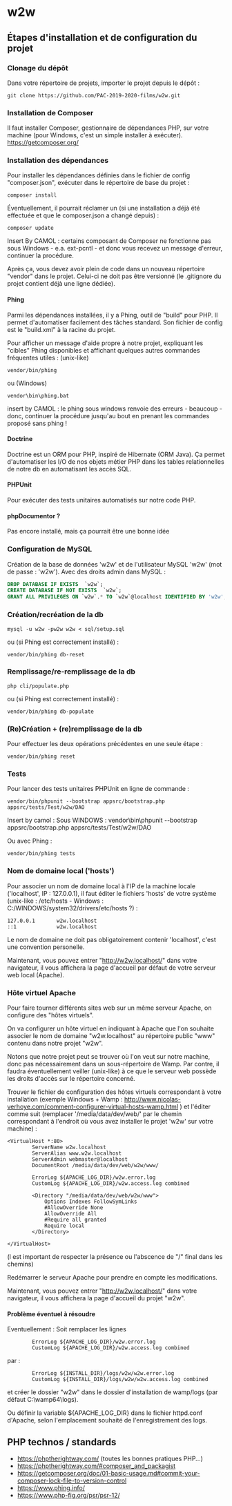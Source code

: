 # w2w

## Étapes d'installation et de configuration du projet

### Clonage du dépôt

Dans votre répertoire de projets, importer le projet depuis le dépôt :
```
git clone https://github.com/PAC-2019-2020-films/w2w.git
```

### Installation de Composer

Il faut installer Composer, gestionnaire de dépendances PHP, sur votre machine (pour Windows, c'est un simple installer à exécuter).
https://getcomposer.org/

### Installation des dépendances

Pour installer les dépendances définies dans le fichier de config "composer.json", exécuter dans le répertoire de base du projet :
```
composer install
```
Éventuellement, il pourrait réclamer un (si une installation a déjà été effectuée et que le composer.json a changé depuis) :
```
composer update
```

Insert By CAMOL : certains composant de Composer ne fonctionne pas sous Windows - e.a. ext-pcntl - et donc vous recevez un message d'erreur, continuer la procédure.

Après ça, vous devez avoir plein de code dans un nouveau répertoire "vendor" dans le projet. Celui-ci ne doit pas être versionné (le .gitignore du projet contient déjà une ligne dédiée).

#### Phing

Parmi les dépendances installées, il y a Phing, outil de "build" pour PHP. Il permet d'automatiser facilement des tâches standard. Son fichier de config est le "build.xml" à la racine du projet.

Pour afficher un message d'aide propre à notre projet, expliquant les "cibles" Phing disponibles et affichant quelques autres commandes fréquentes utiles :
(unix-like)
```
vendor/bin/phing
```
ou (Windows)
```
vendor\bin\phing.bat
```

insert by CAMOL : le phing sous windows renvoie des erreurs - beaucoup - donc, continuer la procédure jusqu'au bout en prenant les commandes proposé sans phing !

#### Doctrine

Doctrine est un ORM pour PHP, inspiré de Hibernate (ORM Java). Ça permet d'automatiser les I/O de nos objets métier PHP dans les tables relationnelles de notre db en automatisant les accès SQL.

#### PHPUnit

Pour exécuter des tests unitaires automatisés sur notre code PHP.

#### phpDocumentor ?

Pas encore installé, mais ça pourrait être une bonne idée


### Configuration de MySQL

Création de la base de données 'w2w' et de l'utilisateur MySQL 'w2w' (mot de passe : 'w2w'). Avec des droits admin dans MySQL :
```sql
DROP DATABASE IF EXISTS  `w2w`;
CREATE DATABASE IF NOT EXISTS  `w2w`;
GRANT ALL PRIVILEGES ON `w2w`.* TO `w2w`@localhost IDENTIFIED BY 'w2w';
```

### Création/recréation de la db 

```
mysql -u w2w -pw2w w2w < sql/setup.sql
```
ou (si Phing est correctement installé) :
```
vendor/bin/phing db-reset
```

### Remplissage/re-remplissage de la db

```
php cli/populate.php
```
ou  (si Phing est correctement installé) :
```
vendor/bin/phing db-populate
```

### (Re)Création + (re)remplissage de la db

Pour effectuer les deux opérations précédentes en une seule étape :

```
vendor/bin/phing reset
```

### Tests 

Pour lancer des tests unitaires PHPUnit en ligne de commande :
```
vendor/bin/phpunit --bootstrap appsrc/bootstrap.php appsrc/tests/Test/w2w/DAO
```

Insert by camol : Sous WINDOWS : vendor\bin\phpunit --bootstrap appsrc/bootstrap.php appsrc/tests/Test/w2w/DAO

Ou avec Phing :
```
vendor/bin/phing tests
```

### Nom de domaine local ('hosts')

Pour associer un nom de domaine local à l'IP de la machine locale ('localhost', IP : 127.0.0.1), il faut éditer le fichiers 'hosts' de votre système (unix-like : /etc/hosts - Windows : C:/WINDOWS/system32/drivers/etc/hosts ?) :
```
127.0.0.1       w2w.localhost
::1             w2w.localhost
```
Le nom de domaine ne doit pas obligatoirement contenir 'localhost', c'est une convention personelle.

Maintenant, vous pouvez entrer "http://w2w.localhost/" dans votre navigateur, il vous affichera la page d'accueil par défaut de votre serveur web local (Apache).

### Hôte virtuel Apache

Pour faire tourner différents sites web sur un même serveur Apache, on configure des "hôtes virtuels". 

On va configurer un hôte virtuel en indiquant à Apache que l'on souhaite associer le nom de domaine "w2w.localhost" au répertoire public "www" contenu dans notre projet "w2w".

Notons que notre projet peut se trouver où l'on veut sur notre machine, donc pas nécessairement dans un sous-répertoire de Wamp. Par contre, il faudra éventuellement veiller (unix-like) à ce que le serveur web possède les droits d'accès sur le répertoire concerné.

Trouver le fichier de configuration des hôtes virtuels correspondant à votre installation (exemple Windows + Wamp : http://www.nicolas-verhoye.com/comment-configurer-virtual-hosts-wamp.html ) et l'éditer comme suit (remplacer '/media/data/dev/web/' par le chemin correspondant à l'endroit où vous avez installer le projet 'w2w' sur votre machine) :

```
<VirtualHost *:80>
        ServerName w2w.localhost
        ServerAlias www.w2w.localhost
        ServerAdmin webmaster@localhost
        DocumentRoot /media/data/dev/web/w2w/www/

        ErrorLog ${APACHE_LOG_DIR}/w2w.error.log
        CustomLog ${APACHE_LOG_DIR}/w2w.access.log combined
        
        <Directory "/media/data/dev/web/w2w/www">
            Options Indexes FollowSymLinks
            #AllowOverride None
            AllowOverride All
            #Require all granted
            Require local
        </Directory>

</VirtualHost>
```
(l est important de respecter la présence ou l'abscence de "/" final dans les chemins)

Redémarrer le serveur Apache pour prendre en compte les modifications.

Maintenant, vous pouvez entrer "http://w2w.localhost/" dans votre navigateur, il vous affichera la page d'accueil du projet "w2w".


#### Problème éventuel à résoudre
Eventuellement :
Soit remplacer les lignes 

```
        ErrorLog ${APACHE_LOG_DIR}/w2w.error.log
        CustomLog ${APACHE_LOG_DIR}/w2w.access.log combined
```

par : 

```
        ErrorLog ${INSTALL_DIR}/logs/w2w/w2w.error.log
        CustomLog ${INSTALL_DIR}/logs/w2w/w2w.access.log combined
```
et créer le dossier "w2w" dans le dossier d'installation de wamp/logs (par défaut C:\wamp64\logs).

Ou définir la variable ${APACHE_LOG_DIR} dans le fichier httpd.conf d'Apache, selon l'emplacement souhaité de l'enregistrement des logs.



## PHP technos / standards

- https://phptherightway.com/ (toutes les bonnes pratiques PHP...)
- https://phptherightway.com/#composer_and_packagist
- https://getcomposer.org/doc/01-basic-usage.md#commit-your-composer-lock-file-to-version-control
- https://www.phing.info/ 
- https://www.php-fig.org/psr/psr-12/ 



